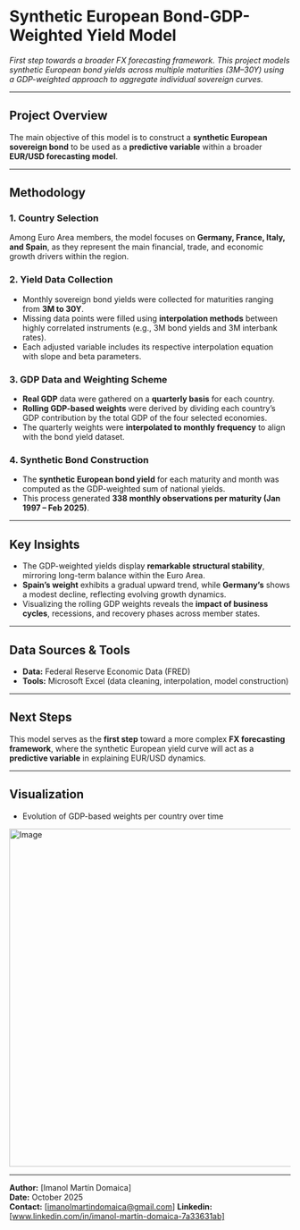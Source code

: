 # Synthetic European Bond-GDP-Weighted Yield Model

*First step towards a broader FX forecasting framework. This project models synthetic European bond yields across multiple maturities (3M–30Y) using a GDP-weighted approach to aggregate individual sovereign curves.*


---
##  Project Overview

The main objective of this model is to construct a **synthetic European sovereign bond** to be used as a **predictive variable** within a broader **EUR/USD forecasting model**.

---

##  Methodology

### 1. Country Selection
Among Euro Area members, the model focuses on **Germany, France, Italy, and Spain**, as they represent the main financial, trade, and economic growth drivers within the region.

### 2. Yield Data Collection
- Monthly sovereign bond yields were collected for maturities ranging from **3M to 30Y**.  
- Missing data points were filled using **interpolation methods** between highly correlated instruments (e.g., 3M bond yields and 3M interbank rates).  
- Each adjusted variable includes its respective interpolation equation with slope and beta parameters.

### 3. GDP Data and Weighting Scheme
- **Real GDP** data were gathered on a **quarterly basis** for each country.  
- **Rolling GDP-based weights** were derived by dividing each country’s GDP contribution by the total GDP of the four selected economies.  
- The quarterly weights were **interpolated to monthly frequency** to align with the bond yield dataset.

### 4. Synthetic Bond Construction
- The **synthetic European bond yield** for each maturity and month was computed as the GDP-weighted sum of national yields.  
- This process generated **338 monthly observations per maturity (Jan 1997 – Feb 2025)**.

---

##  Key Insights

- The GDP-weighted yields display **remarkable structural stability**, mirroring long-term balance within the Euro Area.  
- **Spain’s weight** exhibits a gradual upward trend, while **Germany’s** shows a modest decline, reflecting evolving growth dynamics.  
- Visualizing the rolling GDP weights reveals the **impact of business cycles**, recessions, and recovery phases across member states.

---

##  Data Sources & Tools

- **Data:** Federal Reserve Economic Data (FRED)  
- **Tools:** Microsoft Excel (data cleaning, interpolation, model construction)

---

##  Next Steps

This model serves as the **first step** toward a more complex **FX forecasting framework**, where the synthetic European yield curve will act as a **predictive variable** in explaining EUR/USD dynamics.

---

## Visualization

- Evolution of GDP-based weights per country over time  

<img width="983" height="605" alt="Image" src="https://github.com/user-attachments/assets/d24797d8-6e84-407b-823f-ae197043ee79" />

---

**Author:** [Imanol Martín Domaica]  
**Date:** October 2025  
**Contact:** [imanolmartindomaica@gmail.com] 
**Linkedin:** [www.linkedin.com/in/imanol-martín-domaica-7a33631ab]
